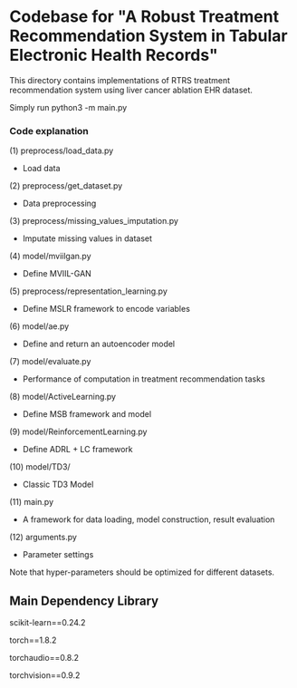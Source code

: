 # Codebase for "A Robust Treatment Recommendation System in Tabular Electronic Health Records"


This directory contains implementations of RTRS treatment recommendation system using liver cancer ablation EHR dataset.

Simply run python3 -m main.py

### Code explanation

(1) preprocess/load_data.py
- Load data

(2) preprocess/get_dataset.py
- Data preprocessing

(3) preprocess/missing_values_imputation.py
- Imputate missing values in dataset

(4) model/mviilgan.py
- Define MVIIL-GAN

(5) preprocess/representation_learning.py
- Define MSLR framework to encode variables

(6) model/ae.py
- Define and return an autoencoder model

(7) model/evaluate.py
- Performance of computation in treatment recommendation tasks

(8) model/ActiveLearning.py
- Define MSB framework and model

(9) model/ReinforcementLearning.py
- Define ADRL + LC framework

(10) model/TD3/
- Classic TD3 Model

(11) main.py
- A framework for data loading, model construction, result evaluation

(12) arguments.py
- Parameter settings

Note that hyper-parameters should be optimized for different datasets.


## Main Dependency Library

scikit-learn==0.24.2

torch==1.8.2

torchaudio==0.8.2

torchvision==0.9.2
